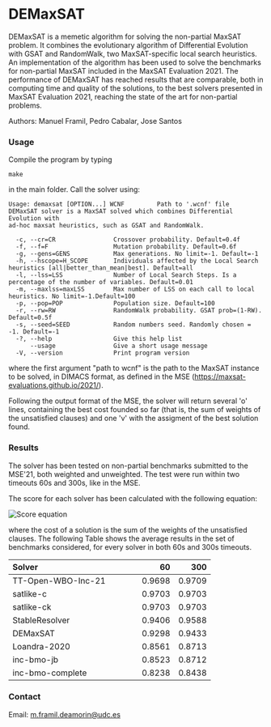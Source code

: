 # DEMaxSAT


DEMaxSAT is a memetic algorithm for solving the non-partial MaxSAT problem.
It combines the evolutionary algorithm of Differential Evolution with GSAT and RandomWalk, two MaxSAT-specific local search heuristics.
An implementation of the algorithm has been used to solve the benchmarks for non-partial MaxSAT included in the MaxSAT Evaluation 2021.
The performance of DEMaxSAT has reached results that are comparable, both in computing time and quality of the solutions, to the best solvers presented in MaxSAT Evaluation 2021, reaching the state of the art for non-partial problems.

Authors: Manuel Framil, Pedro Cabalar, Jose Santos

### Usage
Compile the program by typing
```
make
```
in the main folder.
Call the solver using:
```[text]
Usage: demaxsat [OPTION...] WCNF         Path to '.wcnf' file
DEMaxSAT solver is a MaxSAT solved which combines Differential Evolution with
ad-hoc maxsat heuristics, such as GSAT and RandomWalk.

  -c, --cr=CR                Crossover probability. Default=0.4f
  -f, --f=F                  Mutation probability. Default=0.6f
  -g, --gens=GENS            Max generations. No limit=-1. Default=-1
  -h, --hscope=H_SCOPE       Individuals affected by the Local Search heuristics [all|better_than_mean|best]. Default=all
  -l, --lss=LSS              Number of Local Search Steps. Is a percentage of the number of variables. Default=0.01
  -m, --maxlss=maxLSS        Max number of LSS on each call to local heuristics. No limit=-1.Default=100
  -p, --pop=POP              Population size. Default=100
  -r, --rw=RW                RandomWalk probability. GSAT prob=(1-RW). Default=0.5f
  -s, --seed=SEED            Random numbers seed. Randomly chosen = -1. Default=-1
  -?, --help                 Give this help list
      --usage                Give a short usage message
  -V, --version              Print program version
```
where the first argument "path to wcnf" is the path to the MaxSAT instance to be solved, in DIMACS format, as defined in the MSE (https://maxsat-evaluations.github.io/2021/). 

Following the output format of the MSE, the solver will return several 'o' lines, containing the best cost founded so far (that is, the sum of weights of the unsatisfied clauses) and one 'v' with the assigment of the best solution found.

### Results
The solver has been tested on non-partial benchmarks submitted to the MSE'21, both weighted and unweighted. The test were run within two timeouts 60s and 300s, like in the MSE.

The score for each solver has been calculated with the following equation:

<img src="https://latex.codecogs.com/svg.latex?\Large&space;\sum_{i \in \text{solved instances}} \frac{(\text{cost of the best known solution for i}) + 1}{(\text{cost of the solution found by the solver}) + 1}" 
title="Score equation" style="max-width: 50%;"/>

where the cost of a solution is the sum of the weights of the unsatisfied clauses. The following Table shows the average results in the set of benchmarks considered, for every solver in both 60s and 300s timeouts.

| **Solver**  | **60**	| **300** 	|
|:---------------------------|----------:|----------:|
| TT-Open-WBO-Inc-21 &nbsp;&nbsp;&nbsp;&nbsp;&nbsp;&nbsp;&nbsp;&nbsp;&nbsp;&nbsp;&nbsp;&nbsp;	| 	0.9698	|	0.9709	|
| satlike-c  		 		|	0.9703	|	0.9703	|
| satlike-ck     	 		| 	0.9703	|	0.9703 	|
| StableResolver     		| 	0.9406	|	0.9588 	|
| DEMaxSAT 			 		| 	0.9298	|	0.9433 	|
| Loandra-2020 		 		| 	0.8561	|	0.8713 	|
| inc-bmo-jb 		 		| 	0.8523	|	0.8712 	|
| inc-bmo-complete 	 		| 	0.8238	|	0.8438 	|




### Contact
Email: m.framil.deamorin@udc.es
